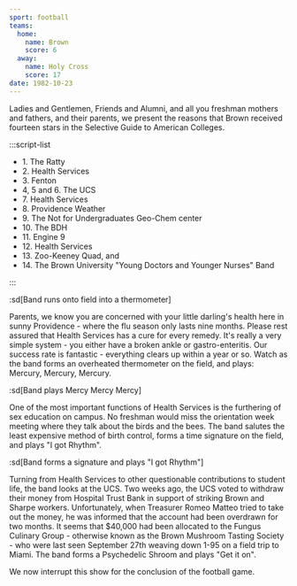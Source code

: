 ```yaml
---
sport: football
teams:
  home:
    name: Brown
    score: 6
  away:
    name: Holy Cross
    score: 17
date: 1982-10-23
---
```


Ladies and Gentlemen, Friends and Alumni, and all you freshman mothers and fathers, and their parents, we present the reasons that Brown received fourteen stars in the Selective Guide to American Colleges.

:::script-list

- 1\. The Ratty
- 2\. Health Services
- 3\. Fenton
- 4, 5 and 6. The UCS
- 7\. Health Services
- 8\. Providence Weather
- 9\. The Not for Undergraduates Geo-Chem center
- 10\. The BDH
- 11\. Engine 9
- 12\. Health Services
- 13\. Zoo-Keeney Quad, and
- 14\. The Brown University "Young Doctors and Younger Nurses" Band

:::

:sd[Band runs onto field into a thermometer]

Parents, we know you are concerned with your little darling's health here in sunny Providence - where the flu season only lasts nine months. Please rest assured that Health Services has a cure for every remedy. It's really a very simple system - you either have a broken ankle or gastro-enteritis. Our success rate is fantastic - everything clears up within a year or so. Watch as the band forms an overheated thermometer on the field, and plays: Mercury, Mercury, Mercury.

:sd[Band plays Mercy Mercy Mercy]

One of the most important functions of Health Services is the furthering of sex education on campus. No freshman would miss the orientation week meeting where they talk about the birds and the bees. The band salutes the least expensive method of birth control, forms a time signature on the field, and plays "I got Rhythm".

:sd[Band forms a signature and plays "I got Rhythm"]

Turning from Health Services to other questionable contributions to student life, the band looks at the UCS. Two weeks ago, the UCS voted to withdraw their money from Hospital Trust Bank in support of striking Brown and Sharpe workers. Unfortunately, when Treasurer Romeo Matteo tried to take out the money, he was informed that the account had been overdrawn for two months. It seems that $40,000 had been allocated to the Fungus Culinary Group - otherwise known as the Brown Mushroom Tasting Society - who were last seen September 27th weaving down 1-95 on a field trip to Miami. The band forms a Psychedelic Shroom and plays "Get it on".

We now interrupt this show for the conclusion of the football game.
